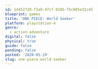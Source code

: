 ```yaml
---
id: 1d452720-f3a9-47cf-818b-fbc685e31c45
blueprint: games
title: 'ONE PIECE: World Seeker'
platform: playstation-4
genre:
  - action-adventure
digital: false
physical: true
guide: false
pending: false
posted: '2020-05-19'
slug: one-piece-world-seeker
---
```

